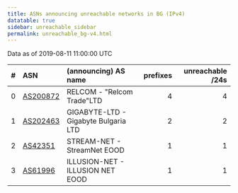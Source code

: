 ```yaml
---
title: ASNs announcing unreachable networks in BG (IPv4)
datatable: true
sidebar: unreachable_sidebar
permalink: unreachable_bg-v4.html
---
```


Data as of 2019-08-11 11:00:00 UTC


<div class="datatable-begin"></div>

|   # | ASN                                      | (announcing) AS name                 |   prefixes |   unreachable /24s |
|----:|:-----------------------------------------|:-------------------------------------|-----------:|-------------------:|
|   0 | [AS200872](unreachable_AS200872-v4.html) | RELCOM - "Relcom Trade"LTD           |          4 |                  4 |
|   1 | [AS202463](unreachable_AS202463-v4.html) | GIGABYTE-LTD - Gigabyte Bulgaria LTD |          2 |                  2 |
|   2 | [AS42351](unreachable_AS42351-v4.html)   | STREAM-NET - StreamNet EOOD          |          1 |                  1 |
|   3 | [AS61996](unreachable_AS61996-v4.html)   | ILLUSION-NET - ILLUSION NET EOOD     |          1 |                  1 |

<div class="datatable-end"></div>